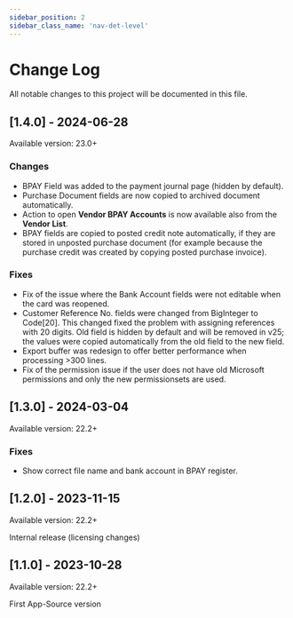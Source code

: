 ```yaml
---
sidebar_position: 2
sidebar_class_name: 'nav-det-level'
---
```


# Change Log
All notable changes to this project will be documented in this file.
 
## [1.4.0] - 2024-06-28
  
Available version: 23.0+

### Changes
- BPAY Field was added to the payment journal page (hidden by default).
- Purchase Document fields are now copied to archived document automatically.
- Action to open **Vendor BPAY Accounts** is now available also from the **Vendor List**.
- BPAY fields are copied to posted credit note automatically, if they are stored in unposted purchase document (for example because the purchase credit was created by copying posted purchase invoice).

### Fixes
- Fix of the issue where the Bank Account fields were not editable when the card was reopened.
- Customer Reference No. fields were changed from BigInteger to Code[20]. This changed fixed the problem with assigning references with 20 digits. Old field is hidden by default and will be removed in v25; the values were copied automatically from the old field to the new field.
- Export buffer was redesign to offer better performance when processing >300 lines.
- Fix of the permission issue if the user does not have old Microsoft permissions and only the new permissionsets are used. 

## [1.3.0] - 2024-03-04
  
Available version: 22.2+

### Fixes
- Show correct file name and bank account in BPAY register.

## [1.2.0] - 2023-11-15
  
Available version: 22.2+

Internal release (licensing changes)

## [1.1.0] - 2023-10-28
  
Available version: 22.2+

First App-Source version
